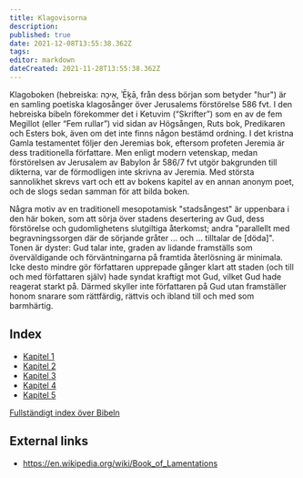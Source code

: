```yaml
---
title: Klagovisorna
description: 
published: true
date: 2021-12-08T13:55:38.362Z
tags: 
editor: markdown
dateCreated: 2021-11-28T13:55:38.362Z
---
```


Klagoboken (hebreiska: אֵיכָה, ʾĒḵā, från dess början som betyder "hur") är en samling poetiska klagosånger över Jerusalems förstörelse 586 fvt. I den hebreiska bibeln förekommer det i Ketuvim (“Skrifter”) som en av de fem Megillot (eller “Fem rullar”) vid sidan av Högsången, Ruts bok, Predikaren och Esters bok, även om det inte finns någon bestämd ordning. I det kristna Gamla testamentet följer den Jeremias bok, eftersom profeten Jeremia är dess traditionella författare. Men enligt modern vetenskap, medan förstörelsen av Jerusalem av Babylon år 586/7 fvt utgör bakgrunden till dikterna, var de förmodligen inte skrivna av Jeremia. Med största sannolikhet skrevs vart och ett av bokens kapitel av en annan anonym poet, och de slogs sedan samman för att bilda boken.

Några motiv av en traditionell mesopotamisk "stadsångest" är uppenbara i den här boken, som att sörja över stadens desertering av Gud, dess förstörelse och gudomlighetens slutgiltiga återkomst; andra "parallellt med begravningssorgen där de sörjande gråter ... och ... tilltalar de [döda]". Tonen är dyster: Gud talar inte, graden av lidande framställs som överväldigande och förväntningarna på framtida återlösning är minimala. Icke desto mindre gör författaren upprepade gånger klart att staden (och till och med författaren själv) hade syndat kraftigt mot Gud, vilket Gud hade reagerat starkt på. Därmed skyller inte författaren på Gud utan framställer honom snarare som rättfärdig, rättvis och ibland till och med som barmhärtig.

## Index

- [Kapitel 1](/sv/Bible/Lamentations/1)
- [Kapitel 2](/sv/Bible/Lamentations/2)
- [Kapitel 3](/sv/Bible/Lamentations/3)
- [Kapitel 4](/sv/Bible/Lamentations/4)
- [Kapitel 5](/sv/Bible/Lamentations/5)



[Fullständigt index över Bibeln](/sv/index/bible)


## External links

- https://en.wikipedia.org/wiki/Book_of_Lamentations